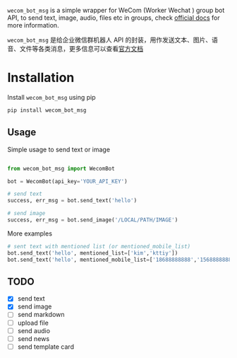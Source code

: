 `wecom_bot_msg` is a simple wrapper for WeCom (Worker Wechat ) group bot API, to send text, image, audio, files etc in groups, check [official docs](https://developer.work.weixin.qq.com/document/path/91770) for more information.

`wecom_bot_msg` 是给企业微信群机器人 API 的封装，用作发送文本、图片、语音、文件等各类消息，更多信息可以查看[官方文档](https://developer.work.weixin.qq.com/document/path/91770)

# Installation

Install `wecom_bot_msg` using pip

```bash
pip install wecom_bot_msg
```

## Usage

Simple usage to send text or image

```python

from wecom_bot_msg import WecomBot

bot = WecomBot(api_key='YOUR_API_KEY')

# send text
success, err_msg = bot.send_text('hello')

# send image
success, err_msg = bot.send_image('/LOCAL/PATH/IMAGE')
```

More examples

```python
# sent text with mentioned list (or mentioned_mobile_list)
bot.send_text('hello', mentioned_list=['kim','kttiy'])
bot.send_text('hello', mentioned_mobile_list=['18688888888','15688888888'])
```

## TODO

- [x] send text
- [x] send image
- [ ] send markdown
- [ ] upload file
- [ ] send audio
- [ ] send news
- [ ] send template card
